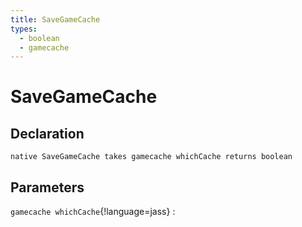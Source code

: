 ```yaml
---
title: SaveGameCache
types:
  - boolean
  - gamecache
---
```


# SaveGameCache

## Declaration

```jass
native SaveGameCache takes gamecache whichCache returns boolean
```

## Parameters
`gamecache whichCache`{!language=jass}
: 
